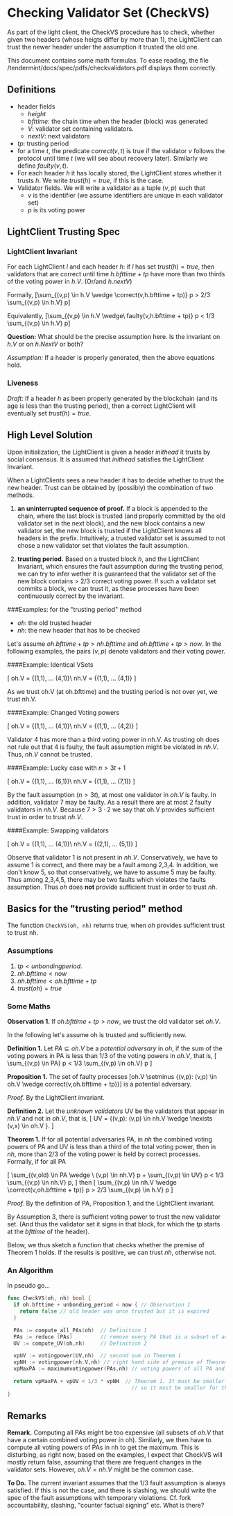 # Checking Validator Set (CheckVS)

As part of the light client, the CheckVS procedure has to check, whether given
two headers (whose heigts differ by more than 1), the LightClient can trust  the
newer header under the assumption it trusted the old one.

This document contains some math formulas. To ease reading, the file
  /tendermint/docs/spec/pdfs/checkvalidators.pdf
displays them correctly.

## Definitions

  * header fields
    - $height$
    - $bfttime$: the chain time when the header (block) was generated
    - $V$: validator set containing validators.
    - $nextV$: next validators
  * $tp$: trusting period   
  * for a time $t$, the predicate $correct(v,t)$ is true if the validator $v$
    follows the protocol until time $t$ (we will see about recovery later).
    Similarly we define $faulty(v,t)$.
  * For each header $h$ it has locally stored, the LightClient stores whether
    it trusts $h$. We write $trust(h) = true$, if this is the case.
  * Validator fields. We will write a validator as a tuple $(v,p)$ such that
    + $v$ is the identifier (we assume identifiers are unique in each validator set)
    + $p$ is its voting power

## LightClient Trusting Spec

### LightClient Invariant
 For each LightClient $l$ and each header $h$:
if $l$ has set $trust(h) = true$,
  then validators that are correct until time $h.bfttime + tp$ have more than two thirds of the voting power in $h.V$. (Or/and $h.nextV$)

  Formally,
  \[\sum_{(v,p) \in h.V \wedge \\correct(v,h.bfttime + tp)} p > 2/3 \sum_{(v,p) \in h.V} p\]

  Equivalently,
  \[\sum_{(v,p) \in h.V \wedge\\ faulty(v,h.bfttime + tp)} p < 1/3 \sum_{(v,p) \in h.V} p\]

**Question:** What should be the precise assumption here. Is the invariant on $h.V$ or on $h.NextV$ or both?

*Assumption:* If a header is properly generated, then the above equations hold.

### Liveness

*Draft:* If a header $h$ as been properly generated by the blockchain (and its age is less than the trusting period), then a correct LightClient will eventually set $trust(h) = true$.




## High Level Solution

Upon initialization, the LightClient is given a header *inithead* it trusts by
social consensus. It is assumed that *inithead* satisfies the LightClient
Invariant.

When a LightClients sees a new header it has to decide whether to trust the new
header. Trust can be obtained by (possibly) the combination of two methods.

1. **an uninterrupted sequence of proof.** If a block is appended to the chain, where the last block
is trusted (and properly committed by the old validator set in the next block),
and the new block contains a new validator set, the new block is trusted if the LightClient knows all headers in the prefix.
Intuitively, a trusted validator set is assumed to not chose a new validator set
that violates the fault assumption.

2. **trusting period.** Based on a trusted block *h*, and the LightClient
Invariant, which ensures the fault assumption during the trusting period, we can
try to infer wether it is guaranteed that the validator set of the new block
contains > 2/3 correct voting power. If such a validator set commits a block, we
can trust it, as these processes have been continuously correct by the
invariant.

###Examples: for the "trusting period" method

  * *oh*: the old trusted header
  * *nh*: the new header that has to be checked

Let's assume $oh.bfttime + tp > nh.bfttime$ and $oh.bfttime + tp > now$.
In the following examples, the pairs $(v,p)$ denote validators and their voting power.

####Example: Identical VSets

\[
oh.V = \{(1,1), ... (4,1)\}\\
nh.V = \{(1,1), ... (4,1)\}
\]

As we trust oh.V (at oh.bfttime) and the trusting period is not over yet, we
trust nh.V.

####Example: Changed Voting powers

\[
oh.V = \{(1,1), ... (4,1)\}\\
nh.V = \{(1,1), ... (4,2)\}
\]


Validator 4 has more than a third voting power in nh.V. As trusting oh does not
rule out that 4 is faulty, the fault assumption might be violated in $nh.V$. Thus, $nh.V$
cannot be trusted.

####Example: Lucky case with $n> 3t +1$

\[
oh.V = \{(1,1), ... (6,1)\}\\
nh.V = \{(1,1), ... (7,1)\}
\]

  By the fault assumption ($n > 3t$), at most one validator in
  $oh.V$ is faulty. In addition, validator 7 may be faulty. As a result
  there are at most 2 faulty validators in $nh.V$. Because $7 > 3 \cdot 2$ we
  say that oh.V provides sufficient trust in order to trust $nh.V$.

####Example: Swapping validators

\[
oh.V = \{(1,1), ... (4,1)\}\\
nh.V = \{(2,1), ... (5,1)\}
\]




Observe that validator 1 is not present in $nh.V$. Conservatively, we have to
assume 1 is correct, and there may be a fault among 2,3,4. In addition, we don't
know 5, so that conservatively, we have to assume 5 may be faulty. Thus among
2,3,4,5, there may be two faults which violates the faults assumption. Thus $oh$
does **not** provide sufficient trust in order to trust $nh$.


## Basics for the "trusting period" method

The function `CheckVS(oh, nh)` returns true, when *oh* provides sufficient
trust to trust nh.

### Assumptions

1. $tp < unbonding period$.
2. $nh.bfttime < now$
3. $nh.bfttime < oh.bfttime+tp$
4. $trust(oh)=true$

### Some Maths

**Observation 1.** If $oh.bfttime + tp > now$, we trust the old
validator set $oh.V$.

In the following let's assume oh is trusted and sufficiently new.

**Definition 1.** Let $PA \subseteq oh.V$ be a *potential adversary* in $oh$, if
the sum of the voting powers in PA is less than 1/3 of the voting
powers in $oh.V$, that is,
\[
\sum_{(v,p) \in PA} p < 1/3 \sum_{(v,p) \in oh.V} p
\]

**Proposition 1.** The set of faulty processes
\[oh.V \setminus \{(v,p): (v,p) \in oh.V \wedge correct(v,oh.bfttime + tp)\}\]
is a potential adversary.

*Proof.* By the LightClient invariant.

**Definition 2.** Let the *unknown validators* UV be the validators that appear in $nh.V$ and not in
$oh.V$, that is,
\[
UV = \{(v,p): (v,p) \in nh.V \wedge \nexists (v,x) \in oh.V \}.
\]




**Theorem 1.** If for all potential adversaries PA, in $nh$ the combined voting
powers of PA and UV is less than a third of the total voting power, then in
$nh$, more than 2/3 of the voting power is held by correct processes. Formally,
if for all PA

\[
\sum_{(v,old) \in PA \wedge \\ (v,p) \in nh.V} p + \sum_{(v,p) \in UV} p < 1/3
\sum_{(v,p) \in nh.V} p,
\]
then
\[
\sum_{(v,p) \in nh.V \wedge \\correct(v,oh.bfttime + tp)} p > 2/3 \sum_{(v,p) \in h.V} p
\]

*Proof.* By the definition of PA, Proposition 1, and the LightClient invariant.

By Assumption 3, there is sufficient voting power to trust the new validator set. (And thus the validator set it signs in that block, for which the $tp$ starts at the $bfttime$ of the header).

Below, we thus sketch a function that checks whether the premise of Theorem 1 holds. If the results is positive, we can trust $nh$, otherwise not.



### An Algorithm

In pseudo go...

```go
func CheckVS(oh, nh) bool {
  if oh.bfttime + unbonding_period < now { // Observation 1
    return false // old header was once trusted but it is expired
  }

  PAs := compute_all_PAs(oh)  // Definition 1
  PAs := reduce (PAs)         // remove every PA that is a subset of another PA
  UV := compute_UV(oh,nh)     // Definition 2

  vpUV := votingpower(UV,nh)  // second sum in Theorem 1
  vpNH := votingpower(nh.V,nh) // right hand side of premise of Theorem 1
  vpMaxPA := maximumvotingpower(PAs,nh) // voting powers of all PA and big max

  return vpMaxPA + vpUV < 1/3 * vpNH  // Theorem 1. It must be smaller for all
                                        // so it must be smaller for the max
}
```  


## Remarks

**Remark.** Computing all PAs might be too expensive (all subsets of $oh.V$ that have a certain combined voting power in oh). Similarly, we then have to compute all voting powers of PAs in nh to get the maximum. This is disturbing, as right now, based on the examples, I expect that CheckVS will mostly return false, assuming that there are frequent changes in the validator sets. However, $oh.V=nh.V$ might be the common case.

**To Do.** The current invariant assumes that the 1/3 fault assumption is always satisfied. If this is not the case, and there is slashing, we should write the spec of the fault assumptions with temporary violations. Cf. fork accountability, slashing, "counter factual signing" etc. What is there?
